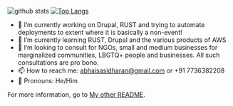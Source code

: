 ![github stats](https://github-readme-stats.vercel.app/api?username=codingsasi&show_icons=true&theme=transparent&count_private=true)
[![Top Langs](https://github-readme-stats.vercel.app/api/top-langs/?username=codingsasi&theme=transparent&layout=compact&langs_count=10)](https://github.com/codingsasi)

- 🔭 I’m currently working on Drupal, RUST and trying to automate deployments to extent where it is basically a non-event!
- 🌱 I’m currently learning RUST, Drupal and the various products of AWS
- 👯 I’m looking to consult for NGOs, small and medium businesses for marginalized communities, LBGTQ+ people and businesses. All such consultations are pro bono.
- 📫 How to reach me: abhaisasidharan@gmail.com or +91 7736382208
- 🔭 Pronouns: He/Him

For more information, go to [My other README](https://abh.ai/README).
